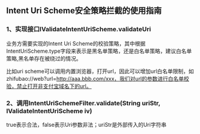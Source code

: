## Intent Uri Scheme安全策略拦截的使用指南

### 1、实现接口IValidateIntentUriScheme.validateUri

业务方需要实现的Intent Uri Scheme的校验策略，其中根据IntentUriScheme.type字段来表示是黑名单策略，还是白名单策略，建议白名单策略,黑名单存在被绕过的情况。

比如uri scheme可以调用内置浏览器，打开url，因此可以增加url白名单限制，如 zhifubao://web?url=http://aaa.bbb.com/xxx，我们对url的参数进行白名单校验，禁止打开非支付宝域名下的url。

### 2、调用IntentUriSchemeFilter.validate(String uriStr, IValidateIntentUriScheme iv)

true表示合法，false表示Uri参数非法；uriStr是外部传入的Uri字符串